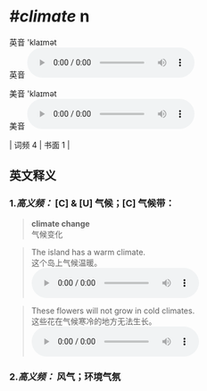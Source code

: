 # ***\#climate*** n
英音 'klaɪmət  
英音
<audio src="./media/climate-B.aac" controls="controls"></audio>

美音 'klaɪmət  
美音
<audio src="./media/climate.aac" controls="controls"></audio>



| 词频 4 | 书面 1 |  

英文释义
---
### 1.*高义频：* **[C] & [U] 气候；[C] 气候带：**  

 > **climate change**  
 > 气候变化    

 > The island has a warm climate.  
 > 这个岛上气候温暖。    
<audio src="./media/The island has a warm climate2_AAC.aac" controls="controls"></audio>

 > These flowers will not grow in cold climates.  
 > 这些花在气候寒冷的地方无法生长。    
<audio src="./media/Climate-101_AAC.aac" controls="controls"></audio>

### 2.*高义频：* **风气；环境气氛**  


